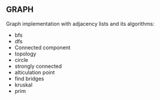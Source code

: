 ## GRAPH

Graph implementation with adjacency lists and its algorithms:
- bfs
- dfs
- Connected component
- topology
- circle
- strongly connected
- alticulation point
- find bridges
- kruskal
- prim
